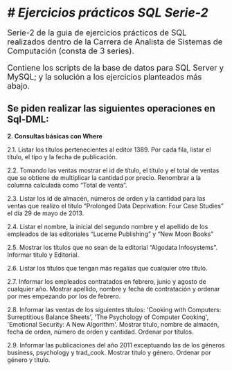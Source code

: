 <h1><em> # Ejercicios prácticos SQL Serie-2 </em></h1>
<p style= "font-size: 18px;">Serie-2 de la guia de ejercicios prácticos de SQL realizados dentro de la Carrera de Analista de Sistemas de Computación (consta de 3 series).</p>
<p style= "font-size: 18px;">Contiene los scripts de la base de datos para SQL Server y MySQL; y la solución a los ejercicios planteados más abajo.</p>
<h2>Se piden realizar las siguientes operaciones en Sql-DML:</h2>
<p><strong>2. Consultas básicas con Where</strong></p>
<p>2.1. Listar los títulos pertenecientes al editor 1389. Por cada fila, listar el título, el tipo y la
fecha de publicación.</p>
<p>2.2. Tomando las ventas mostrar el id de título, el título y el total de ventas que se obtiene
de multiplicar la cantidad por precio. Renombrar a la columna calculada como “Total
de venta”.</p>
<p>2.3. Listar los id de almacén, números de orden y la cantidad para las ventas que realizo el
título “Prolonged Data Deprivation: Four Case Studies” el día 29 de mayo de 2013.</p>
<p>2.4. Listar el nombre, la inicial del segundo nombre y el apellido de los empleados de las
editoriales “Lucerne Publishing” y “New Moon Books”</p>
<p>2.5. Mostrar los títulos que no sean de la editorial “Algodata Infosystems”. Informar titulo
y Editorial.</p>
<p>2.6. Listar los títulos que tengan más regalías que cualquier otro título.</p>
<p>2.7. Informar los empleados contratados en febrero, junio y agosto de cualquier año.
Mostrar apellido, nombre y fecha de contratación y ordenar por mes empezando por
los de febrero.</p>
<p>2.8. Informar las ventas de los siguientes títulos: 'Cooking with Computers: Surreptitious
Balance Sheets', 'The Psychology of Computer Cooking', 'Emotional Security: A New
Algorithm'. Mostrar titulo, nombre de almacén, fecha de orden, número de orden y
cantidad. Ordenar por títulos.</p>
<p>2.9. Informar las publicaciones del año 2011 exceptuando las de los géneros business,
psychology y trad_cook. Mostrar titulo y género. Ordenar por género y titulo.</p>
